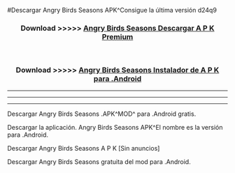#Descargar Angry Birds Seasons  APK^Consigue la última versión d24q9



<div align="center">
<h3>Download >>>>> <a href="https://es-sites.web.app/?es= Angry Birds Seasons ">Angry Birds Seasons  Descargar A P K Premium</a></h3><br>

<h3>Download >>>>> <a href="https://es-sites.web.app/?es= Angry Birds Seasons ">Angry Birds Seasons  Instalador de A P K para .Android</a></h3>
</div>


----------------------------------------------------------

----------------------------------------------------------

----------------------------------------------------------

Descargar Angry Birds Seasons  .APK^MOD^ para .Android gratis.

Descargar la aplicación. Angry Birds Seasons  APK^El nombre es la versión para .Android.

Descargar Angry Birds Seasons  A P K [Sin anuncios]

Descargar Angry Birds Seasons  gratuita del mod para .Android.